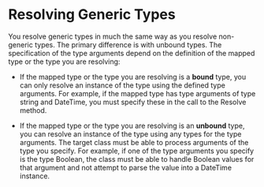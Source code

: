 # Resolving Generic Types
You resolve generic types in much the same way as you resolve non-generic types. The primary difference is with unbound types. The specification of the type arguments depend on the definition of the mapped type or the type you are resolving:

* If the mapped type or the type you are resolving is a **bound** type, you can only resolve an instance of the type using the defined type arguments. For example, if the mapped type has type arguments of type string and DateTime, you must specify these in the call to the Resolve method.

* If the mapped type or the type you are resolving is an **unbound** type, you can resolve an instance of the type using any types for the type arguments. The target class must be able to process arguments of the type you specify. For example, if one of the type arguments you specify is the type Boolean, the class must be able to handle Boolean values for that argument and not attempt to parse the value into a DateTime instance.